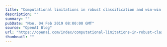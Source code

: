 ```yaml
---
title: "Computational limitations in robust classification and win-win results"
description: ""
summary: ""
pubDate: "Mon, 04 Feb 2019 08:00:00 GMT"
source: "OpenAI Blog"
url: "https://openai.com/index/computational-limitations-in-robust-classification-and-win-win-results"
thumbnail: ""
---
```


